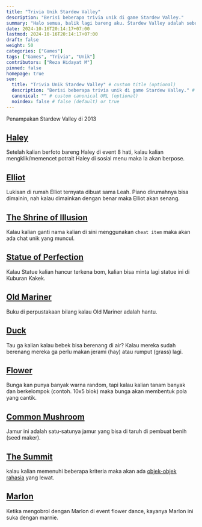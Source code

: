 ```yaml
---
title: "Trivia Unik Stardew Valley"
description: "Berisi beberapa trivia unik di game Stardew Valley."
summary: "Halo semua, balik lagi bareng aku. Stardew Valley adalah sebuah game yang dibuat oleh seorang developer antusias ConcernedApe. Karena aku gabut jadi aku mau share ke kalian beberapa Trivia unik menurutku di game Stardew Valley."
date: 2024-10-16T20:14:17+07:00
lastmod: 2024-10-16T20:14:17+07:00
draft: false
weight: 50
categories: ["Games"]
tags: ["Games", "Trivia", "Unik"]
contributors: ["Reza Hidayat M"]
pinned: false
homepage: true
seo:
  title: "Trivia Unik Stardew Valley" # custom title (optional)
  description: "Berisi beberapa trivia unik di game Stardew Valley." # custom description (recommended)
  canonical: "" # custom canonical URL (optional)
  noindex: false # false (default) or true
---
```

<p>Penampakan Stardew Valley di 2013</p>

## [Haley](https://stardewvalleywiki.com/Haley)
Setelah kalian berfoto bareng Haley di event 8 hati, kalau kalian mengklik/memencet potrait Haley di sosial menu maka Ia akan berpose.

## [Elliot](https://stardewvalleywiki.com/Elliott%27s_Cabin)
Lukisan di rumah Elliot ternyata dibuat sama Leah.
Piano dirumahnya bisa dimainin, nah kalau dimainkan dengan benar maka Elliot akan senang.

## [The Shrine of Illusion](https://stardewvalleywiki.com/The_Shrine_of_Illusions)
Kalau kalian ganti nama kalian di sini menggunakan `cheat item` maka akan ada chat unik yang muncul.

## [Statue of Perfection](https://stardewvalleywiki.com/Statue_Of_Perfection)
Kalau Statue kalian hancur terkena bom, kalian bisa minta lagi statue ini di Kuburan Kakek.

## [Old Mariner](https://stardewvalleywiki.com/Old_Mariner)
Buku di perpustakaan bilang kalau Old Mariner adalah hantu.

## [Duck](https://stardewvalleywiki.com/Duck)
Tau ga kalian kalau bebek bisa berenang di air? Kalau mereka sudah berenang mereka ga perlu makan jerami (hay) atau rumput (grass) lagi.

## [Flower](https://stardewvalleywiki.com/Flowers)
Bunga kan punya banyak warna random, tapi kalau kalian tanam banyak dan berkelompok (contoh. 10x5 blok) maka bunga akan membentuk pola yang cantik.

## [Common Mushroom](https://stardewvalleywiki.com/Common_Mushroom)
Jamur ini adalah satu-satunya jamur yang bisa di taruh di pembuat benih (seed maker).

## [The Summit](https://stardewvalleywiki.com/The_Summit)
kalau kalian memenuhi beberapa kriteria maka akan ada [objek-objek rahasia](https://stardewvalleywiki.com/Secrets#Summit) yang lewat.

## [Marlon](https://stardewvalleywiki.com/Marlon)
Ketika mengobrol dengan Marlon di event flower dance, kayanya Marlon ini suka dengan marnie.

